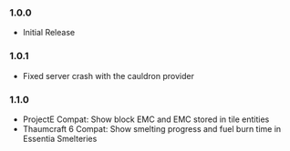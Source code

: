 ### 1.0.0
* Initial Release

### 1.0.1
* Fixed server crash with the cauldron provider

### 1.1.0
* ProjectE Compat: Show block EMC and EMC stored in tile entities
* Thaumcraft 6 Compat: Show smelting progress and fuel burn time in Essentia Smelteries

